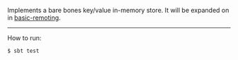 Implements a bare bones key/value in-memory store.  It will be expanded on in 
[basic-remoting](../../basic-remoting).

***

How to run:

`$ sbt test`
